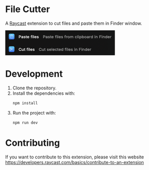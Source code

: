 # File Cutter

A [Raycast](https://www.raycast.com/) extension to cut files and paste them in Finder window.

![commands-list.png](assets/commands-list.png)

# Development

1. Clone the repository.
2. Install the dependencies with:
    ```bash
    npm install
    ```
3. Run the project with:
    ```bash
    npm run dev
    ```

# Contributing

If you want to contribute to this extension, please visit this website https://developers.raycast.com/basics/contribute-to-an-extension
